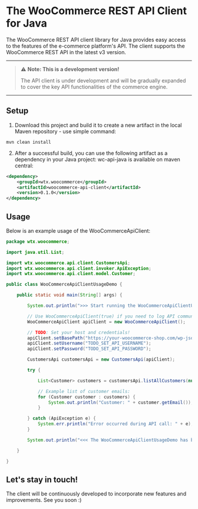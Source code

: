 # The WooCommerce REST API Client for Java

The WooCommerce REST API client library for Java provides easy access to the features of the e-commerce platform's API.
The client supports the WooCommerce REST API in the latest v3 version.

---

> ⚠️ **Note: This is a development version!**
> 
> The API client is under development and will be gradually expanded to cover the key API functionalities of the commerce engine.

---


## Setup
1. Download this project and build it to create a new artifact in the local Maven repository - use simple command:
```
mvn clean install
```
2. After a successful build, you can use the following artifact as a dependency in your Java project:
wc-api-java is available on maven central:
```xml
<dependency>
    <groupId>wtx.woocommerce</groupId>
    <artifactId>woocommerce-api-client</artifactId>
    <version>0.1.0</version>
</dependency>
```

## Usage
Below is an example usage of the WooCommerceApiClient:

```java
package wtx.woocommerce;

import java.util.List;

import wtx.woocommerce.api.client.CustomersApi;
import wtx.woocommerce.api.client.invoker.ApiException;
import wtx.woocommerce.api.client.model.Customer;

public class WooCommerceApiClientUsageDemo {

    public static void main(String[] args) {

        System.out.println(">>> Start running the WooCommerceApiClientUsageDemo...");

        // Use WooCommerceApiClient(true) if you need to log API communication messages.
        WooCommerceApiClient apiClient = new WooCommerceApiClient();

        // TODO: Set your host and credentials!
        apiClient.setBasePath("https://your-woocommerce-shop.com/wp-json/wc/v3");
        apiClient.setUsername("TODO_SET_API_USERNAME");
        apiClient.setPassword("TODO_SET_API_PASSWORD");

        CustomersApi customersApi = new CustomersApi(apiClient);

        try {

            List<Customer> customers = customersApi.listAllCustomers(null, null, null, null, null, null, null, null, null, null, null);

            // Example list of customer emails:
            for (Customer customer : customers) {
                System.out.println("Customer: " + customer.getEmail());
            }

        } catch (ApiException e) {
            System.err.println("Error occurred during API call: " + e);
        }

        System.out.println("<<< The WooCommerceApiClientUsageDemo has been finished.");

    }

}
```
## Let's stay in touch!
The client will be continuously developed to incorporate new features and improvements.
See you soon :)
